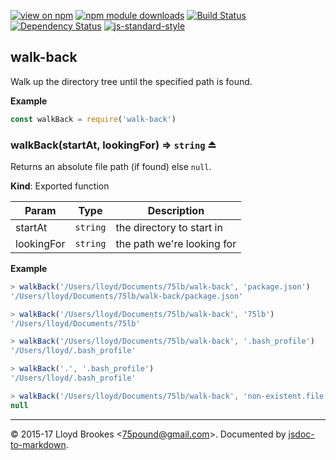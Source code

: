 [![view on npm](http://img.shields.io/npm/v/walk-back.svg)](https://www.npmjs.org/package/walk-back)
[![npm module downloads](http://img.shields.io/npm/dt/walk-back.svg)](https://www.npmjs.org/package/walk-back)
[![Build Status](https://travis-ci.org/75lb/walk-back.svg?branch=master)](https://travis-ci.org/75lb/walk-back)
[![Dependency Status](https://david-dm.org/75lb/walk-back.svg)](https://david-dm.org/75lb/walk-back)
[![js-standard-style](https://img.shields.io/badge/code%20style-standard-brightgreen.svg)](https://github.com/feross/standard)

<a name="module_walk-back"></a>

## walk-back
Walk up the directory tree until the specified path is found.

**Example**  
```js
const walkBack = require('walk-back')
```
<a name="exp_module_walk-back--walkBack"></a>

### walkBack(startAt, lookingFor) ⇒ <code>string</code> ⏏
Returns an absolute file path (if found) else `null`.

**Kind**: Exported function  

| Param | Type | Description |
| --- | --- | --- |
| startAt | <code>string</code> | the directory to start in |
| lookingFor | <code>string</code> | the path we're looking for |

**Example**  
```js
> walkBack('/Users/lloyd/Documents/75lb/walk-back', 'package.json')
'/Users/lloyd/Documents/75lb/walk-back/package.json'

> walkBack('/Users/lloyd/Documents/75lb/walk-back', '75lb')
'/Users/lloyd/Documents/75lb'

> walkBack('/Users/lloyd/Documents/75lb/walk-back', '.bash_profile')
'/Users/lloyd/.bash_profile'

> walkBack('.', '.bash_profile')
'/Users/lloyd/.bash_profile'

> walkBack('/Users/lloyd/Documents/75lb/walk-back', 'non-existent.file')
null
```

* * *

&copy; 2015-17 Lloyd Brookes \<75pound@gmail.com\>. Documented by [jsdoc-to-markdown](https://github.com/jsdoc2md/jsdoc-to-markdown).
